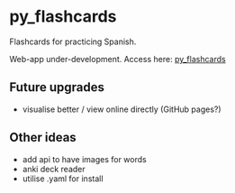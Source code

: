 # py_flashcards

Flashcards for practicing Spanish.

Web-app under-development. Access here: [py_flashcards](https://ccolgan.github.io/py_flashcards/) 


## Future upgrades
* visualise better / view online directly (GitHub pages?)

  
## Other ideas
* add api to have images for words
* anki deck reader
* utilise .yaml for install
